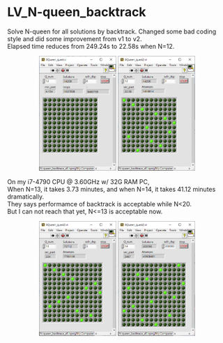 # LV_N-queen_backtrack

Solve N-queen for all solutions by backtrack.
Changed some bad coding style and did some improvement from v1 to v2.  
Elapsed time reduces from 249.24s to 22.58s when N=12.  
<div align="center">
	<img src="./pic/8Queen_quest1.png" alt="Editor" width="177">
	<img src="./pic/8Queen_quest2_1.png" alt="Editor" width="177">
</div>
  
  
On my i7-4790 CPU @ 3.60GHz w/ 32G RAM PC,  
When N=13, it takes 3.73 minutes, and when N=14, it takes 41.12 minutes dramatically.  
They says performamce of backtrack is acceptable while N<20.  
But I can not reach that yet, N<=13 is acceptable now.  
  
<div align="center">
	<img src="./pic/8Queen_quest2_2.png" alt="Editor" width="177">
	<img src="./pic/8Queen_quest2_3.png" alt="Editor" width="177">
</div>  
  

